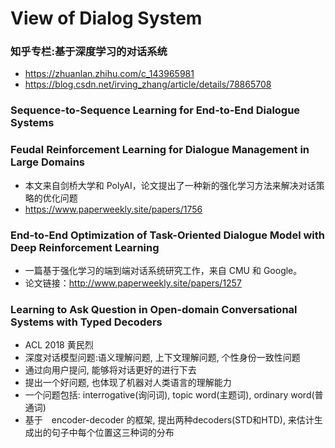 # View of Dialog System
### 知乎专栏:基于深度学习的对话系统
+ https://zhuanlan.zhihu.com/c_143965981
+ https://blog.csdn.net/irving_zhang/article/details/78865708

### Sequence-to-Sequence Learning for End-to-End Dialogue Systems

### Feudal Reinforcement Learning for Dialogue Management in Large Domains
- 本文来自剑桥大学和 PolyAI，论文提出了一种新的强化学习方法来解决对话策略的优化问题
- https://www.paperweekly.site/papers/1756

### End-to-End Optimization of Task-Oriented Dialogue Model with Deep Reinforcement Learning
- 一篇基于强化学习的端到端对话系统研究工作，来自 CMU 和 Google。
- 论文链接：http://www.paperweekly.site/papers/1257

### Learning to Ask Question in Open-domain Conversational Systems with Typed Decoders
+ ACL 2018 黄民烈
+ 深度对话模型问题:语义理解问题, 上下文理解问题, 个性身份一致性问题
+ 通过向用户提问, 能够将对话更好的进行下去
+ 提出一个好问题, 也体现了机器对人类语言的理解能力
+ 一个问题包括: interrogative(询问词), topic word(主题词), ordinary word(普通词)
+ 基于　encoder-decoder 的框架, 提出两种decoders(STD和HTD), 来估计生成出的句子中每个位置这三种词的分布

### 